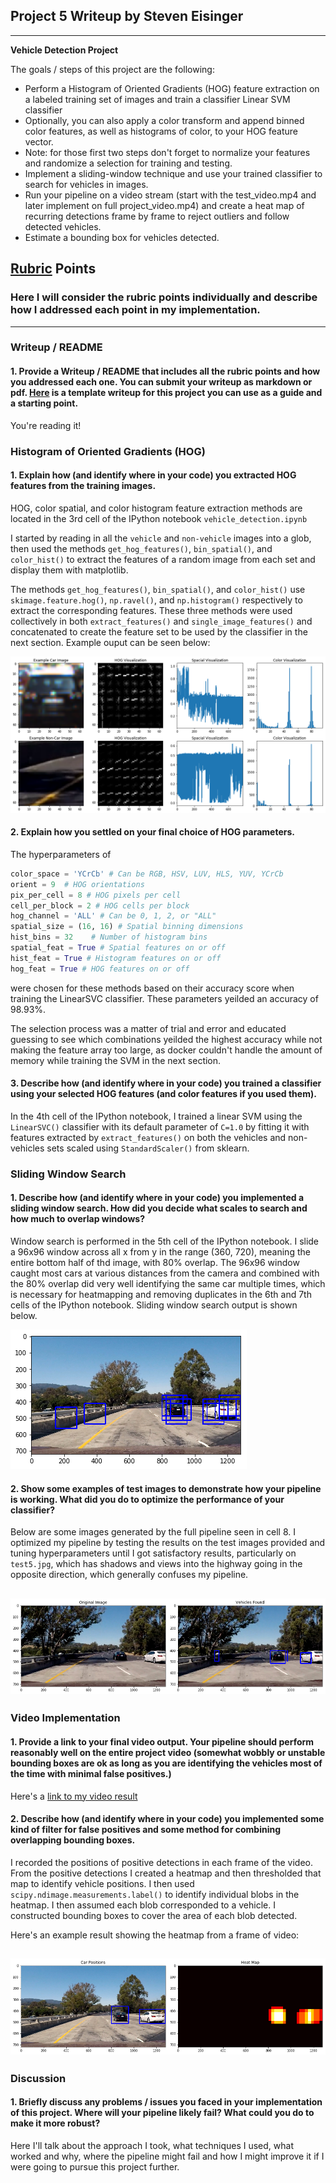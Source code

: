 ## Project 5 Writeup by Steven Eisinger

---

**Vehicle Detection Project**

The goals / steps of this project are the following:

* Perform a Histogram of Oriented Gradients (HOG) feature extraction on a labeled training set of images and train a classifier Linear SVM classifier
* Optionally, you can also apply a color transform and append binned color features, as well as histograms of color, to your HOG feature vector. 
* Note: for those first two steps don't forget to normalize your features and randomize a selection for training and testing.
* Implement a sliding-window technique and use your trained classifier to search for vehicles in images.
* Run your pipeline on a video stream (start with the test_video.mp4 and later implement on full project_video.mp4) and create a heat map of recurring detections frame by frame to reject outliers and follow detected vehicles.
* Estimate a bounding box for vehicles detected.

[//]: # (Image References)
[image1]: ./output_images/feature_visualization.png
[image2]: ./output_images/sliding_windows_no_filter.png
[image3]: ./output_images/sliding_windows_heat.png
[image4]: ./output_images/full_pipeline_issues.png
[video1]: ./find_vehicles.mp4

## [Rubric](https://review.udacity.com/#!/rubrics/513/view) Points
### Here I will consider the rubric points individually and describe how I addressed each point in my implementation.  

---
### Writeup / README

#### 1. Provide a Writeup / README that includes all the rubric points and how you addressed each one.  You can submit your writeup as markdown or pdf.  [Here](https://github.com/udacity/CarND-Vehicle-Detection/blob/master/writeup_template.md) is a template writeup for this project you can use as a guide and a starting point.  

You're reading it!

### Histogram of Oriented Gradients (HOG)

#### 1. Explain how (and identify where in your code) you extracted HOG features from the training images.

HOG, color spatial, and color histogram feature extraction methods are located in the 3rd cell of the IPython notebook `vehicle_detection.ipynb`  

I started by reading in all the `vehicle` and `non-vehicle` images into a glob, then used the methods `get_hog_features()`, `bin_spatial()`, and `color_hist()` to extract the features of a random image from each set and display them with matplotlib.

The methods `get_hog_features()`, `bin_spatial()`, and `color_hist()` use `skimage.feature.hog()`, `np.ravel()`, and `np.histogram()` respectively to extract the corresponding features. These three methods were used collectively in both `extract_features()` and `single_image_features()` and concatenated to create the feature set to be used by the classifier in the next section. Example ouput can be seen below:

![alt text][image1]

#### 2. Explain how you settled on your final choice of HOG parameters.

The hyperparameters of 

```python
color_space = 'YCrCb' # Can be RGB, HSV, LUV, HLS, YUV, YCrCb
orient = 9  # HOG orientations
pix_per_cell = 8 # HOG pixels per cell
cell_per_block = 2 # HOG cells per block
hog_channel = 'ALL' # Can be 0, 1, 2, or "ALL"
spatial_size = (16, 16) # Spatial binning dimensions
hist_bins = 32    # Number of histogram bins
spatial_feat = True # Spatial features on or off
hist_feat = True # Histogram features on or off
hog_feat = True # HOG features on or off
```

were chosen for these methods based on their accuracy score when training the LinearSVC classifier. These parameters yeilded an accuracy of 98.93%.

The selection process was a matter of trial and error and educated guessing to see which combinations yeilded the highest accuracy while not making the feature array too large, as docker couldn't handle the amount of memory while training the SVM in the next section. 

#### 3. Describe how (and identify where in your code) you trained a classifier using your selected HOG features (and color features if you used them).

In the 4th cell of the IPython notebook, I trained a linear SVM using the `LinearSVC()` classifier with its default parameter of `C=1.0` by fitting it with features extracted by `extract_features()` on both the vehicles and non-vehicles sets scaled using `StandardScaler()` from sklearn.

### Sliding Window Search

#### 1. Describe how (and identify where in your code) you implemented a sliding window search.  How did you decide what scales to search and how much to overlap windows?

Window search is performed in the 5th cell of the IPython notebook. I slide a 96x96 window across all x from y in the range (360, 720), meaning the entire bottom half of thd image, with 80% overlap. The 96x96 window caught most cars at various distances from the camera and combined with the 80% overlap did very well identifying the same car multiple times, which is necessary for heatmapping and removing duplicates in the 6th and 7th cells of the IPython notebook. Sliding window search output is shown below.

![alt text][image2]

#### 2. Show some examples of test images to demonstrate how your pipeline is working.  What did you do to optimize the performance of your classifier?

Below are some images generated by the full pipeline seen in cell 8. I optimized my pipeline by testing the results on the test images provided and tuning hyperparameters until I got satisfactory results, particularly on `test5.jpg`, which has shadows and views into the highway going in the opposite direction, which generally confuses my pipeline.

![alt text][image4]
---

### Video Implementation

#### 1. Provide a link to your final video output.  Your pipeline should perform reasonably well on the entire project video (somewhat wobbly or unstable bounding boxes are ok as long as you are identifying the vehicles most of the time with minimal false positives.)
Here's a [link to my video result](./find_vehicles.mp4)


#### 2. Describe how (and identify where in your code) you implemented some kind of filter for false positives and some method for combining overlapping bounding boxes.

I recorded the positions of positive detections in each frame of the video.  From the positive detections I created a heatmap and then thresholded that map to identify vehicle positions.  I then used `scipy.ndimage.measurements.label()` to identify individual blobs in the heatmap.  I then assumed each blob corresponded to a vehicle.  I constructed bounding boxes to cover the area of each blob detected.  

Here's an example result showing the heatmap from a frame of video:

![alt text][image3]
---

### Discussion

#### 1. Briefly discuss any problems / issues you faced in your implementation of this project.  Where will your pipeline likely fail?  What could you do to make it more robust?

Here I'll talk about the approach I took, what techniques I used, what worked and why, where the pipeline might fail and how I might improve it if I were going to pursue this project further.  

